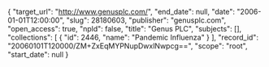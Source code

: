 {
  "target_url": "http://www.genusplc.com/", 
  "end_date": null, 
  "date": "2006-01-01T12:00:00", 
  "slug": 28180603, 
  "publisher": "genusplc.com", 
  "open_access": true, 
  "npld": false, 
  "title": "Genus PLC", 
  "subjects": [], 
  "collections": [
    {
      "id": 2446, 
      "name": "Pandemic Influenza"
    }
  ], 
  "record_id": "20060101T120000/ZM+ZxEqMYPNupDwxlNwpcg==", 
  "scope": "root", 
  "start_date": null
}

